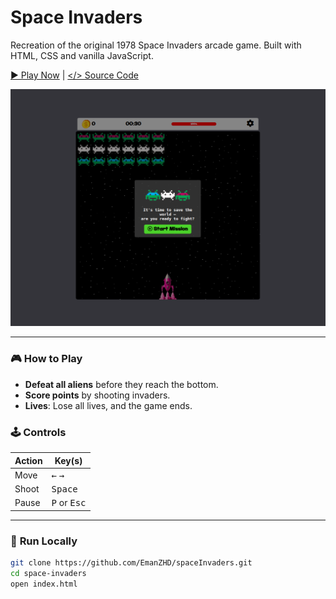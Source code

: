 # Space Invaders

Recreation of the original 1978 Space Invaders arcade game.
Built with HTML, CSS and vanilla JavaScript.

[▶ Play Now](https://emanzhd.github.io/spaceInvaders/)  |  [</> Source Code](https://github.com/EmanZHD/spaceInvaders)

![Game Preview](./assets/img/pic.png)

---

### 🎮 **How to Play**  
- **Defeat all aliens** before they reach the bottom.  
- **Score points** by shooting invaders.  
- **Lives**: Lose all lives, and the game ends.  

### 🕹️ **Controls**  
| Action    | Key(s)                     |  
|-----------|----------------------------|  
| Move      | <kbd>←</kbd> <kbd>→</kbd>  |  
| Shoot     | <kbd>Space</kbd>           |  
| Pause     | <kbd>P</kbd> or <kbd>Esc</kbd> |  

---

### 🚀 **Run Locally**  
```bash  
git clone https://github.com/EmanZHD/spaceInvaders.git  
cd space-invaders  
open index.html  